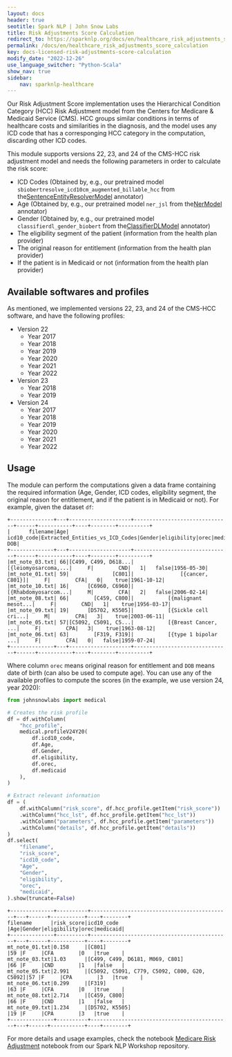 ```yaml
---
layout: docs
header: true
seotitle: Spark NLP | John Snow Labs
title: Risk Adjustments Score Calculation
redirect_to: https://sparknlp.org/docs/en/healthcare_risk_adjustments_score_calculation
permalink: /docs/en/healthcare_risk_adjustments_score_calculation
key: docs-licensed-risk-adjustments-score-calculation
modify_date: "2022-12-26"
use_language_switcher: "Python-Scala"
show_nav: true
sidebar:
    nav: sparknlp-healthcare
---
```


<div class="h3-box" markdown="1">

Our Risk Adjustment Score implementation uses the Hierarchical Condition Category (HCC) Risk Adjustment model from the Centers for Medicare & Medicaid Service (CMS). HCC groups similar conditions in terms of healthcare costs and similarities in the diagnosis, and the model uses any ICD code that has a corresponging HCC category in the computation, discarding other ICD codes.

This module supports versions 22, 23, and 24 of the CMS-HCC risk adjustment model and needs the following parameters in order to calculate the risk score:

- ICD Codes (Obtained by, e.g., our pretrained model `sbiobertresolve_icd10cm_augmented_billable_hcc` from the[SentenceEntityResolverModel](https://nlp.johnsnowlabs.com/docs/en/licensed_annotators#sentenceentityresolver) annotator)
- Age (Obtained by, e.g., our pretrained model `ner_jsl` from the[NerModel](https://nlp.johnsnowlabs.com/docs/en/licensed_annotators#nermodel) annotator)
- Gender (Obtained by, e.g., our pretrained model `classifierdl_gender_biobert` from the[ClassifierDLModel](https://nlp.johnsnowlabs.com/docs/en/annotators#classifierdl) annotator)
- The eligibility segment of the patient (information from the health plan provider)
- The original reason for entitlement (information from the health plan provider)
- If the patient is in Medicaid or not (information from the health plan provider)

## Available softwares and profiles

As mentioned, we implemented versions 22, 23, and 24 of the CMS-HCC software, and have the following profiles:

- Version 22
  - Year 2017
  - Year 2018
  - Year 2019
  - Year 2020
  - Year 2021
  - Year 2022
- Version 23
  - Year 2018
  - Year 2019
- Version 24
  - Year 2017
  - Year 2018
  - Year 2019
  - Year 2020
  - Year 2021
  - Year 2022
                   
## Usage

The module can perform the computations given a data frame containing the required information (Age, Gender, ICD codes, eligibility segment, the original reason for entitlement, and if the patient is in Medicaid or not). For example, given the dataset `df`:

```
+--------------+---+--------------------+-------------------------------+------+-----------+----+--------+----------+
|      filename|Age|          icd10_code|Extracted_Entities_vs_ICD_Codes|Gender|eligibility|orec|medicaid|       DOB|
+--------------+---+--------------------+-------------------------------+------+-----------+----+--------+----------+
|mt_note_03.txt| 66|[C499, C499, D618...|           [{leiomyosarcoma,...|     F|        CND|   1|   false|1956-05-30|
|mt_note_01.txt| 59|              [C801]|               [{cancer, C801}]|     F|        CFA|   0|    true|1961-10-12|
|mt_note_10.txt| 16|      [C6960, C6960]|           [{Rhabdomyosarcom...|     M|        CFA|   2|   false|2006-02-14|
|mt_note_08.txt| 66|        [C459, C800]|           [{malignant mesot...|     F|        CND|   1|    true|1956-03-17|
|mt_note_09.txt| 19|      [D5702, K5505]|           [{Sickle cell cri...|     M|        CPA|   3|    true|2003-06-11|
|mt_note_05.txt| 57|[C5092, C5091, C5...|           [{Breast Cancer, ...|     F|        CPA|   3|    true|1963-08-12|
|mt_note_06.txt| 63|        [F319, F319]|           [{type 1 bipolar ...|     F|        CFA|   0|   false|1959-07-24|
+--------------+---+--------------------+-------------------------------+------+-----------+----+--------+----------+
```
Where column `orec` means original reason for entitlement and `DOB` means date of birth (can also be used to compute age). You can use any of the available profiles to compute the scores (in the example, we use version 24, year 2020):

```python
from johnsnowlabs import medical

# Creates the risk profile
df = df.withColumn(
    "hcc_profile",
    medical.profileV24Y20(
        df.icd10_code, 
        df.Age, 
        df.Gender, 
        df.eligibility, 
        df.orec, 
        df.medicaid
    ),
)

# Extract relevant information
df = (
    df.withColumn("risk_score", df.hcc_profile.getItem("risk_score"))
    .withColumn("hcc_lst", df.hcc_profile.getItem("hcc_lst"))
    .withColumn("parameters", df.hcc_profile.getItem("parameters"))
    .withColumn("details", df.hcc_profile.getItem("details"))
)
df.select(
    "filename",
    "risk_score",
    "icd10_code",
    "Age",
    "Gender",
    "eligibility",
    "orec",
    "medicaid",
).show(truncate=False)
```

```
+--------------+----------+---------------------------------------------+---+------+-----------+----+--------+
filename      |risk_score|icd10_code                                   |Age|Gender|eligibility|orec|medicaid|
+--------------+----------+---------------------------------------------+---+------+-----------+----+--------+
mt_note_01.txt|0.158     |[C801]                                       |59 |F     |CFA        |0   |true    |
mt_note_03.txt|1.03      |[C499, C499, D6181, M069, C801]              |66 |F     |CND        |1   |false   |
mt_note_05.txt|2.991     |[C5092, C5091, C779, C5092, C800, G20, C5092]|57 |F     |CPA        |3   |true    |
mt_note_06.txt|0.299     |[F319]                                       |63 |F     |CFA        |0   |true    |
mt_note_08.txt|2.714     |[C459, C800]                                 |66 |F     |CND        |1   |false   |
mt_note_09.txt|1.234     |[D5702, K5505]                               |19 |F     |CPA        |3   |true    |
+--------------+----------+---------------------------------------------+---+------+-----------+----+--------+
```


For more details and usage examples, check the notebook [Medicare Risk Adjustment](https://github.com/JohnSnowLabs/spark-nlp-workshop/blob/master/tutorials/Certification_Trainings_JSL/Healthcare/3.1.Calculate_Medicare_Risk_Adjustment_Score.ipynb) notebook from our Spark NLP Workshop repository.


</div>
